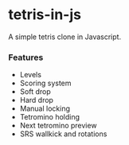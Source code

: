 # tetris-in-js
A simple tetris clone in Javascript.
### Features
- Levels
- Scoring system
- Soft drop
- Hard drop
- Manual locking
- Tetromino holding
- Next tetromino preview
- SRS wallkick and rotations
